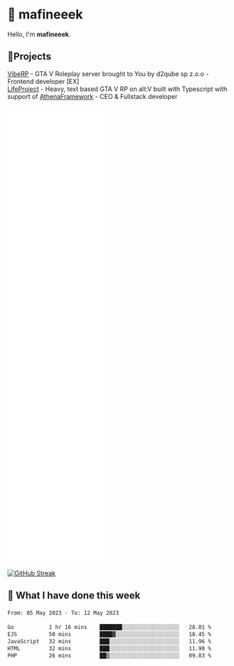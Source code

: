 # 👋 mafineeek
Hello, I'm **mafineeek**.

## 📝Projects

[VibeRP](https://v-rp.pl) - GTA V Roleplay server brought to You by d2qube sp z.o.o - Frontend developer [EX]
<br>
[LifeProject](https://github.com/LifeProject-Roleplay/) - Heavy, text based GTA V RP on alt:V built with Typescript with support of [AthenaFramework](https://github.com/Athena-Roleplay-Framework/) - CEO & Fullstack developer

![](./github-metrics.svg)

[![GitHub Streak](https://streak-stats.demolab.com/?user=mafineeek)](https://git.io/streak-stats)

## 📰 What I have done this week
<!--START_SECTION:waka-->

```text
From: 05 May 2023 - To: 12 May 2023

Go           1 hr 16 mins    ███████░░░░░░░░░░░░░░░░░░   28.01 %
EJS          50 mins         ████▓░░░░░░░░░░░░░░░░░░░░   18.45 %
JavaScript   32 mins         ███░░░░░░░░░░░░░░░░░░░░░░   11.96 %
HTML         32 mins         ███░░░░░░░░░░░░░░░░░░░░░░   11.90 %
PHP          26 mins         ██▒░░░░░░░░░░░░░░░░░░░░░░   09.83 %
```

<!--END_SECTION:waka-->
